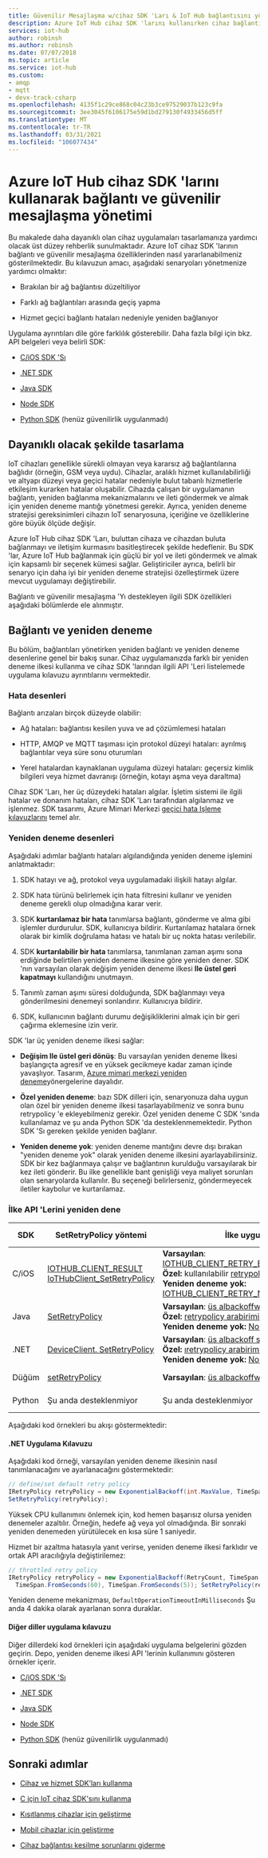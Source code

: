 ```yaml
---
title: Güvenilir Mesajlaşma w/cihaz SDK 'Ları & IoT Hub bağlantısını yönetme
description: Azure IoT Hub cihaz SDK 'larını kullanırken cihaz bağlantınızın ve iletilerinizin nasıl iyileştireceğinizi öğrenin
services: iot-hub
author: robinsh
ms.author: robinsh
ms.date: 07/07/2018
ms.topic: article
ms.service: iot-hub
ms.custom:
- amqp
- mqtt
- devx-track-csharp
ms.openlocfilehash: 4135f1c29ce868c04c23b3ce97529037b123c9fa
ms.sourcegitcommit: 3ee3045f6106175e59d1bd279130f4933456d5ff
ms.translationtype: MT
ms.contentlocale: tr-TR
ms.lasthandoff: 03/31/2021
ms.locfileid: "106077434"
---
```

# <a name="manage-connectivity-and-reliable-messaging-by-using-azure-iot-hub-device-sdks"></a>Azure IoT Hub cihaz SDK 'larını kullanarak bağlantı ve güvenilir mesajlaşma yönetimi

Bu makalede daha dayanıklı olan cihaz uygulamaları tasarlamanıza yardımcı olacak üst düzey rehberlik sunulmaktadır. Azure IoT cihaz SDK 'larının bağlantı ve güvenilir mesajlaşma özelliklerinden nasıl yararlanabilmeniz gösterilmektedir. Bu kılavuzun amacı, aşağıdaki senaryoları yönetmenize yardımcı olmaktır:

* Bırakılan bir ağ bağlantısı düzeltiliyor

* Farklı ağ bağlantıları arasında geçiş yapma

* Hizmet geçici bağlantı hataları nedeniyle yeniden bağlanıyor

Uygulama ayrıntıları dile göre farklılık gösterebilir. Daha fazla bilgi için bkz. API belgeleri veya belirli SDK:

* [C/iOS SDK 'Sı](https://github.com/azure/azure-iot-sdk-c)

* [.NET SDK](https://github.com/Azure/azure-iot-sdk-csharp/blob/master/iothub/device/devdoc/retrypolicy.md)

* [Java SDK](https://github.com/Azure/azure-iot-sdk-java/blob/master/device/iot-device-client/devdoc/requirement_docs/com/microsoft/azure/iothub/retryPolicy.md)

* [Node SDK](https://github.com/Azure/azure-iot-sdk-node/wiki/Connectivity-and-Retries#types-of-errors-and-how-to-detect-them)

* [Python SDK](https://github.com/Azure/azure-iot-sdk-python) (henüz güvenilirlik uygulanmadı)

## <a name="designing-for-resiliency"></a>Dayanıklı olacak şekilde tasarlama

IoT cihazları genellikle sürekli olmayan veya kararsız ağ bağlantılarına bağlıdır (örneğin, GSM veya uydu). Cihazlar, aralıklı hizmet kullanılabilirliği ve altyapı düzeyi veya geçici hatalar nedeniyle bulut tabanlı hizmetlerle etkileşim kurarken hatalar oluşabilir. Cihazda çalışan bir uygulamanın bağlantı, yeniden bağlanma mekanizmalarını ve ileti göndermek ve almak için yeniden deneme mantığı yönetmesi gerekir. Ayrıca, yeniden deneme stratejisi gereksinimleri cihazın IoT senaryosuna, içeriğine ve özelliklerine göre büyük ölçüde değişir.

Azure IoT Hub cihaz SDK 'Ları, buluttan cihaza ve cihazdan buluta bağlanmayı ve iletişim kurmasını basitleştirecek şekilde hedeflenir. Bu SDK 'lar, Azure IoT Hub bağlanmak için güçlü bir yol ve ileti göndermek ve almak için kapsamlı bir seçenek kümesi sağlar. Geliştiriciler ayrıca, belirli bir senaryo için daha iyi bir yeniden deneme stratejisi özelleştirmek üzere mevcut uygulamayı değiştirebilir.

Bağlantı ve güvenilir mesajlaşma 'Yı destekleyen ilgili SDK özellikleri aşağıdaki bölümlerde ele alınmıştır.

## <a name="connection-and-retry"></a>Bağlantı ve yeniden deneme

Bu bölüm, bağlantıları yönetirken yeniden bağlantı ve yeniden deneme desenlerine genel bir bakış sunar. Cihaz uygulamanızda farklı bir yeniden deneme ilkesi kullanma ve cihaz SDK 'larından ilgili API 'Leri listelemede uygulama kılavuzu ayrıntılarını vermektedir.

### <a name="error-patterns"></a>Hata desenleri

Bağlantı arızaları birçok düzeyde olabilir:

* Ağ hataları: bağlantısı kesilen yuva ve ad çözümlemesi hataları

* HTTP, AMQP ve MQTT taşıması için protokol düzeyi hataları: ayrılmış bağlantılar veya süre sonu oturumları

* Yerel hatalardan kaynaklanan uygulama düzeyi hataları: geçersiz kimlik bilgileri veya hizmet davranışı (örneğin, kotayı aşma veya daraltma)

Cihaz SDK 'Ları, her üç düzeydeki hataları algılar. İşletim sistemi ile ilgili hatalar ve donanım hataları, cihaz SDK 'Ları tarafından algılanmaz ve işlenmez. SDK tasarımı, Azure Mimari Merkezi [geçici hata Işleme kılavuzlarını](/azure/architecture/best-practices/transient-faults#general-guidelines) temel alır.

### <a name="retry-patterns"></a>Yeniden deneme desenleri

Aşağıdaki adımlar bağlantı hataları algılandığında yeniden deneme işlemini anlatmaktadır:

1. SDK hatayı ve ağ, protokol veya uygulamadaki ilişkili hatayı algılar.

2. SDK hata türünü belirlemek için hata filtresini kullanır ve yeniden deneme gerekli olup olmadığına karar verir.

3. SDK **kurtarılamaz bir hata** tanımlarsa bağlantı, gönderme ve alma gibi işlemler durdurulur. SDK, kullanıcıya bildirir. Kurtarılamaz hatalara örnek olarak bir kimlik doğrulama hatası ve hatalı bir uç nokta hatası verilebilir.

4. SDK **kurtarılabilir bir hata** tanımlarsa, tanımlanan zaman aşımı sona erdiğinde belirtilen yeniden deneme ilkesine göre yeniden dener.  SDK 'nın varsayılan olarak değişim yeniden deneme ilkesi **Ile üstel geri kapatmayı** kullandığını unutmayın.
5. Tanımlı zaman aşımı süresi dolduğunda, SDK bağlanmayı veya gönderilmesini denemeyi sonlandırır. Kullanıcıya bildirir.

6. SDK, kullanıcının bağlantı durumu değişikliklerini almak için bir geri çağırma eklemesine izin verir.

SDK 'lar üç yeniden deneme ilkesi sağlar:

* **Değişim Ile üstel geri dönüş**: Bu varsayılan yeniden deneme İlkesi başlangıçta agresif ve en yüksek gecikmeye kadar zaman içinde yavaşlıyor. Tasarım, [Azure mimari merkezi yeniden deneme](/azure/architecture/best-practices/retry-service-specific)yönergelerine dayalıdır. 

* **Özel yeniden deneme**: bazı SDK dilleri için, senaryonuza daha uygun olan özel bir yeniden deneme ilkesi tasarlayabilmeniz ve sonra bunu retrypolicy 'e ekleyebilmeniz gerekir. Özel yeniden deneme C SDK 'sında kullanılamaz ve şu anda Python SDK 'da desteklenmemektedir. Python SDK 'Sı gereken şekilde yeniden bağlanır.

* **Yeniden deneme yok**: yeniden deneme mantığını devre dışı bırakan "yeniden deneme yok" olarak yeniden deneme ilkesini ayarlayabilirsiniz. SDK bir kez bağlanmaya çalışır ve bağlantının kurulduğu varsayılarak bir kez ileti gönderir. Bu ilke genellikle bant genişliği veya maliyet sorunları olan senaryolarda kullanılır. Bu seçeneği belirlerseniz, göndermeyecek iletiler kaybolur ve kurtarılamaz.

### <a name="retry-policy-apis"></a>İlke API 'Lerini yeniden dene

   | SDK | SetRetryPolicy yöntemi | İlke uygulamaları | Uygulama Kılavuzu |
   |-----|----------------------|--|--|
   |  C/iOS  | [IOTHUB_CLIENT_RESULT IoTHubClient_SetRetryPolicy](https://github.com/Azure/azure-iot-sdk-c/blob/2018-05-04/iothub_client/inc/iothub_client.h#L188)        | **Varsayılan**: [IOTHUB_CLIENT_RETRY_EXPONENTIAL_BACKOFF](https://github.com/Azure/azure-iot-sdk-c/blob/master/doc/connection_and_messaging_reliability.md#connection-retry-policies)<BR>**Özel:** kullanılabilir [retrypolicy](https://github.com/Azure/azure-iot-sdk-c/blob/master/doc/connection_and_messaging_reliability.md#connection-retry-policies) kullanın<BR>**Yeniden deneme yok:** [IOTHUB_CLIENT_RETRY_NONE](https://github.com/Azure/azure-iot-sdk-c/blob/master/doc/connection_and_messaging_reliability.md#connection-retry-policies)  | [C/iOS uygulama](https://github.com/Azure/azure-iot-sdk-c/blob/master/doc/connection_and_messaging_reliability.md#)  |
   | Java| [SetRetryPolicy](/java/api/com.microsoft.azure.sdk.iot.device.deviceclientconfig.setretrypolicy)        | **Varsayılan**: [üs albackoffwithdeğişim sınıfı](https://github.com/Azure/azure-iot-sdk-java/blob/master/device/iot-device-client/src/main/java/com/microsoft/azure/sdk/iot/device/transport/NoRetry.java)<BR>**Özel:** [retrypolicy arabirimini](https://github.com/Azure/azure-iot-sdk-java/blob/master/device/iot-device-client/src/main/java/com/microsoft/azure/sdk/iot/device/transport/RetryPolicy.java) Uygula<BR>**Yeniden deneme yok:** [NoRetry sınıfı](https://github.com/Azure/azure-iot-sdk-java/blob/master/device/iot-device-client/src/main/java/com/microsoft/azure/sdk/iot/device/transport/NoRetry.java)  | [Java uygulama](https://github.com/Azure/azure-iot-sdk-java/blob/master/device/iot-device-client/devdoc/requirement_docs/com/microsoft/azure/iothub/retryPolicy.md) |
   | .NET| [DeviceClient. SetRetryPolicy](/dotnet/api/microsoft.azure.devices.client.deviceclient.setretrypolicy) | **Varsayılan**: [üs albackoff sınıfı](/dotnet/api/microsoft.azure.devices.client.exponentialbackoff)<BR>**Özel:** [ıretrypolicy arabirimini](/dotnet/api/microsoft.azure.devices.client.iretrypolicy) Uygula<BR>**Yeniden deneme yok:** [NoRetry sınıfı](/dotnet/api/microsoft.azure.devices.client.noretry) | [C# uygulama](https://github.com/Azure/azure-iot-sdk-csharp) |
   | Düğüm| [setRetryPolicy](/javascript/api/azure-iot-device/client) | **Varsayılan**: [üs albackoffwithdeğişim sınıfı](https://github.com/Azure/azure-iot-sdk-java/blob/master/device/iot-device-client/src/main/java/com/microsoft/azure/sdk/iot/device/transport/NoRetry.java) | [Düğüm uygulama](https://github.com/Azure/azure-iot-sdk-node/wiki/Connectivity-and-Retries#types-of-errors-and-how-to-detect-them) |
   | Python| Şu anda desteklenmiyor | Şu anda desteklenmiyor | Şu anda desteklenmiyor |

Aşağıdaki kod örnekleri bu akışı göstermektedir:

#### <a name="net-implementation-guidance"></a>.NET Uygulama Kılavuzu

Aşağıdaki kod örneği, varsayılan yeniden deneme ilkesinin nasıl tanımlanacağını ve ayarlanacağını göstermektedir:

   ```csharp
   // define/set default retry policy
   IRetryPolicy retryPolicy = new ExponentialBackoff(int.MaxValue, TimeSpan.FromMilliseconds(100), TimeSpan.FromSeconds(10), TimeSpan.FromMilliseconds(100));
   SetRetryPolicy(retryPolicy);
   ```

Yüksek CPU kullanımını önlemek için, kod hemen başarısız olursa yeniden denemeler azaltılır. Örneğin, hedefe ağ veya yol olmadığında. Bir sonraki yeniden denemeden yürütülecek en kısa süre 1 saniyedir.

Hizmet bir azaltma hatasıyla yanıt verirse, yeniden deneme ilkesi farklıdır ve ortak API aracılığıyla değiştirilemez:

   ```csharp
   // throttled retry policy
   IRetryPolicy retryPolicy = new ExponentialBackoff(RetryCount, TimeSpan.FromSeconds(10), 
     TimeSpan.FromSeconds(60), TimeSpan.FromSeconds(5)); SetRetryPolicy(retryPolicy);
   ```

Yeniden deneme mekanizması, `DefaultOperationTimeoutInMilliseconds` Şu anda 4 dakika olarak ayarlanan sonra duraklar.

#### <a name="other-languages-implementation-guidance"></a>Diğer diller uygulama kılavuzu

Diğer dillerdeki kod örnekleri için aşağıdaki uygulama belgelerini gözden geçirin. Depo, yeniden deneme ilkesi API 'lerinin kullanımını gösteren örnekler içerir.

* [C/iOS SDK 'Sı](https://github.com/azure/azure-iot-sdk-c)

* [.NET SDK](https://github.com/Azure/azure-iot-sdk-csharp/blob/master/iothub/device/devdoc/retrypolicy.md)

* [Java SDK](https://github.com/Azure/azure-iot-sdk-java/blob/master/device/iot-device-client/devdoc/requirement_docs/com/microsoft/azure/iothub/retryPolicy.md)

* [Node SDK](https://github.com/Azure/azure-iot-sdk-node/wiki/Connectivity-and-Retries#types-of-errors-and-how-to-detect-them)

* [Python SDK](https://github.com/Azure/azure-iot-sdk-python) (henüz güvenilirlik uygulanmadı)

## <a name="next-steps"></a>Sonraki adımlar

* [Cihaz ve hizmet SDK’ları kullanma](./iot-hub-devguide-sdks.md)

* [C için IoT cihaz SDK'sını kullanma](./iot-hub-device-sdk-c-intro.md)

* [Kısıtlanmış cihazlar için geliştirme](./iot-hub-devguide-develop-for-constrained-devices.md)

* [Mobil cihazlar için geliştirme](./iot-hub-how-to-develop-for-mobile-devices.md)

* [Cihaz bağlantısı kesilme sorunlarını giderme](iot-hub-troubleshoot-connectivity.md)
